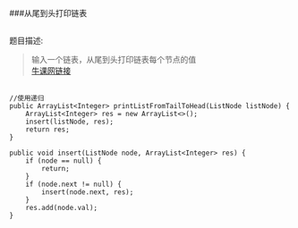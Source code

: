 ###从尾到头打印链表  
##
题目描述:  
>输入一个链表，从尾到头打印链表每个节点的值  
[牛课网链接](http://www.nowcoder.com/practice/d0267f7f55b3412ba93bd35cfa8e8035?tpId=13&tqId=11156&rp=1&ru=/ta/coding-interviews&qru=/ta/coding-interviews/question-ranking)  

##
```
//使用递归
public ArrayList<Integer> printListFromTailToHead(ListNode listNode) {
	ArrayList<Integer> res = new ArrayList<>();
	insert(listNode, res);
	return res;
}

public void insert(ListNode node, ArrayList<Integer> res) {
	if (node == null) {
		return;
	}
	if (node.next != null) {
		insert(node.next, res);
	}
	res.add(node.val);
}
```  

